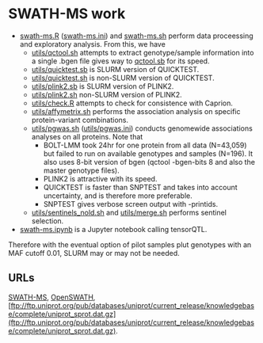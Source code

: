 # SWATH-MS work

* [swath-ms.R](swath-ms.R) ([swath-ms.ini](swath-ms.ini)) and [swath-ms.sh](swath-ms.sh) perform data proceessing and exploratory analysis. From this, we have
  * [utils/qctool.sh](utils/qctool.sh) attempts to extract genotype/sample information into a single .bgen file gives way to [qctool.sb](utils/qctool.sb) for its speed.
  * [utils/quicktest.sb](utils/quicktest.sb) is SLURM version of QUICKTEST.
  * [utils/quicktest.sh](utils/quicktest.sh) is non-SLURM version of QUICKTEST.
  * [utils/plink2.sb](utils/plink2.sb) is SLURM version of PLINK2.
  * [utils/plink2.sh](utils/plink2.sh) non-SLURM version of PLINK2.
  * [utils/check.R](utils/check.R) attempts to check for consistence with Caprion.
  * [utils/affymetrix.sh](utils/affymetrix.sh) performs the association analysis on specific protein-variant combinations.
  * [utils/pgwas.sh](utils/pgwas.sh) ([utils/pgwas.ini](utils/pgwas.ini)) conducts genomewide associations analyses on all proteins. Note that
    * BOLT-LMM took 24hr for one protein from all data (N=43,059) but failed to run on available genotypes and samples (N=196). It also uses 8-bit version of bgen (qctool -bgen-bits 8 and also the master genotype files).
    * PLINK2 is attractive with its speed.
    * QUICKTEST is faster than SNPTEST and takes into account uncertainty, and is therefore more preferable.
    * SNPTEST gives verbose screen output with -printids.
  * [utils/sentinels_nold.sh](utils/sentinels_nold.sh) and [utils/merge.sh](utils/merge.sh) performs sentinel selection.
* [swath-ms.ipynb](swath-ms.ipynb) is a Jupyter notebook calling tensorQTL.

Therefore with the eventual option of pilot samples plut genotypes with an MAF cutoff 0.01, SLURM may or may not be needed.

## URLs

[SWATH-MS](https://imsb.ethz.ch/research/aebersold/research/swath-ms.html),
[OpenSWATH](http://openswath.org/en/latest/),
[ftp://ftp.uniprot.org/pub/databases/uniprot/current_release/knowledgebase/complete/uniprot_sprot.dat.gz](ftp://ftp.uniprot.org/pub/databases/uniprot/current_release/knowledgebase/complete/uniprot_sprot.dat.gz).

